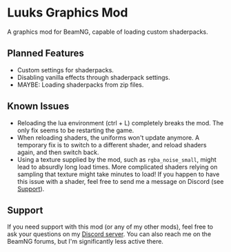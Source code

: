 # Luuks Graphics Mod
A graphics mod for BeamNG, capable of loading custom shaderpacks.

## Planned Features
- Custom settings for shaderpacks.
- Disabling vanilla effects through shaderpack settings.
- MAYBE: Loading shaderpacks from zip files.

## Known Issues
- Reloading the lua environment (ctrl + L) completely breaks the mod. The only fix seems to be restarting the game.
- When reloading shaders, the uniforms won't update anymore. A temporary fix is to switch to a different shader, and reload shaders again, and then switch back.
- Using a texture supplied by the mod, such as `rgba_noise_small`, might lead to absurdly long load times. More complicated shaders relying on sampling that texture might take minutes to load! If you happen to have this issue with a shader, feel free to send me a message on Discord (see [Support](#support)).

## Support
If you need support with this mod (or any of my other mods), feel free to ask your questions on my [Discord server](https://discord.gg/mVcQAR4CFH). You can also reach me on the BeamNG forums, but I'm significantly less active there.
